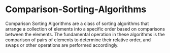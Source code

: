 # Comparison-Sorting-Algorithms
Comparison Sorting Algorithms are a class of sorting algorithms that arrange a collection of elements into a specific order based on comparisons between the elements. The fundamental operation in these algorithms is the comparison of pairs of elements to determine their relative order, and swaps or other operations are performed accordingly.

